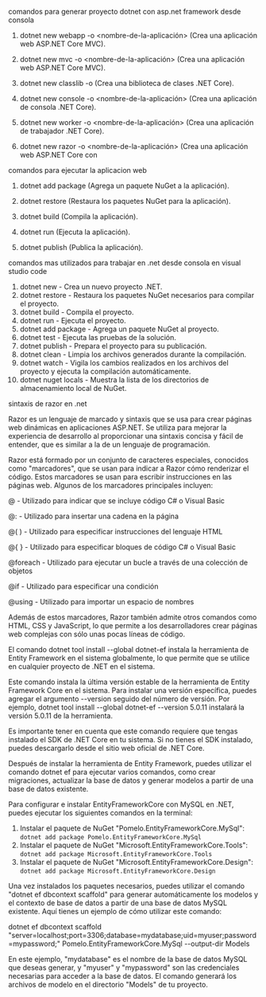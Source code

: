 comandos para generar proyecto dotnet con asp.net framework desde consola 

1. dotnet new webapp -o <nombre-de-la-aplicación> (Crea una aplicación web ASP.NET Core MVC).

2. dotnet new mvc -o <nombre-de-la-aplicación> (Crea una aplicación web ASP.NET Core MVC).

3. dotnet new classlib -o <nombre-de-la-biblioteca> (Crea una biblioteca de clases .NET Core).

4. dotnet new console -o <nombre-de-la-aplicación> (Crea una aplicación de consola .NET Core).

5. dotnet new worker -o <nombre-de-la-aplicación> (Crea una aplicación de trabajador .NET Core).

6. dotnet new razor -o <nombre-de-la-aplicación> (Crea una aplicación web ASP.NET Core con


comandos para ejecutar la aplicacion web

1. dotnet add package <nombre-del-paquete> (Agrega un paquete NuGet a la aplicación).

2. dotnet restore (Restaura los paquetes NuGet para la aplicación).

3. dotnet build (Compila la aplicación).

4. dotnet run (Ejecuta la aplicación).

5. dotnet publish (Publica la aplicación).



comandos mas utilizados para trabajar en .net desde consola en visual studio code

1. dotnet new - Crea un nuevo proyecto .NET.
2. dotnet restore - Restaura los paquetes NuGet necesarios para compilar el proyecto.
3. dotnet build - Compila el proyecto.
4. dotnet run - Ejecuta el proyecto.
5. dotnet add package - Agrega un paquete NuGet al proyecto.
6. dotnet test - Ejecuta las pruebas de la solución.
7. dotnet publish - Prepara el proyecto para su publicación.
8. dotnet clean - Limpia los archivos generados durante la compilación.
9. dotnet watch - Vigila los cambios realizados en los archivos del proyecto y ejecuta la compilación automáticamente.
10. dotnet nuget locals - Muestra la lista de los directorios de almacenamiento local de NuGet.


sintaxis de razor en .net

Razor es un lenguaje de marcado y sintaxis que se usa para crear páginas web dinámicas en aplicaciones ASP.NET. Se utiliza para mejorar la experiencia de desarrollo al proporcionar una sintaxis concisa y fácil de entender, que es similar a la de un lenguaje de programación.

Razor está formado por un conjunto de caracteres especiales, conocidos como "marcadores", que se usan para indicar a Razor cómo renderizar el código. Estos marcadores se usan para escribir instrucciones en las páginas web. Algunos de los marcadores principales incluyen:

@ - Utilizado para indicar que se incluye código C# o Visual Basic

@: - Utilizado para insertar una cadena en la página

@( ) - Utilizado para especificar instrucciones del lenguaje HTML

@{ } - Utilizado para especificar bloques de código C# o Visual Basic

@foreach - Utilizado para ejecutar un bucle a través de una colección de objetos

@if - Utilizado para especificar una condición

@using - Utilizado para importar un espacio de nombres

Además de estos marcadores, Razor también admite otros comandos como HTML, CSS y JavaScript, lo que permite a los desarrolladores crear páginas web complejas con sólo unas pocas líneas de código.


El comando dotnet tool install --global dotnet-ef instala la herramienta de Entity Framework en el sistema globalmente, lo que permite que se utilice en cualquier proyecto de .NET en el sistema.

Este comando instala la última versión estable de la herramienta de Entity Framework Core en el sistema. Para instalar una versión específica, puedes agregar el argumento --version seguido del número de versión. Por ejemplo, dotnet tool install --global dotnet-ef --version 5.0.11 instalará la versión 5.0.11 de la herramienta.

Es importante tener en cuenta que este comando requiere que tengas instalado el SDK de .NET Core en tu sistema. Si no tienes el SDK instalado, puedes descargarlo desde el sitio web oficial de .NET Core.

Después de instalar la herramienta de Entity Framework, puedes utilizar el comando dotnet ef para ejecutar varios comandos, como crear migraciones, actualizar la base de datos y generar modelos a partir de una base de datos existente.

Para configurar e instalar EntityFrameworkCore con MySQL en .NET, puedes ejecutar los siguientes comandos en la terminal:

1. Instalar el paquete de NuGet "Pomelo.EntityFrameworkCore.MySql":
```dotnet add package Pomelo.EntityFrameworkCore.MySql```
2. Instalar el paquete de NuGet "Microsoft.EntityFrameworkCore.Tools":
```dotnet add package Microsoft.EntityFrameworkCore.Tools```
3. Instalar el paquete de NuGet "Microsoft.EntityFrameworkCore.Design":
```dotnet add package Microsoft.EntityFrameworkCore.Design```


Una vez instalados los paquetes necesarios, puedes utilizar el comando "dotnet ef dbcontext scaffold" para generar automáticamente los modelos y el contexto de base de datos a partir de una base de datos MySQL existente. Aquí tienes un ejemplo de cómo utilizar este comando:

dotnet ef dbcontext scaffold "server=localhost;port=3306;database=mydatabase;uid=myuser;password=mypassword;" Pomelo.EntityFrameworkCore.MySql --output-dir Models

En este ejemplo, "mydatabase" es el nombre de la base de datos MySQL que deseas generar, y "myuser" y "mypassword" son las credenciales necesarias para acceder a la base de datos. El comando generará los archivos de modelo en el directorio "Models" de tu proyecto.